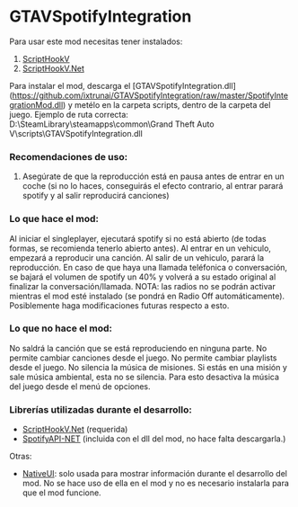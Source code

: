 # GTAVSpotifyIntegration

Para usar este mod necesitas tener instalados:
1. [ScriptHookV](https://es.gta5-mods.com/tools/script-hook-v)
2. [ScriptHookV.Net](https://es.gta5-mods.com/tools/scripthookv-net)

Para instalar el mod, descarga el [GTAVSpotifyIntegration.dll] (https://github.com/ixtrunai/GTAVSpotifyIntegration/raw/master/SpotifyIntegrationMod.dll) y metélo en la carpeta scripts, dentro de la carpeta del juego.
Ejemplo de ruta correcta: D:\SteamLibrary\steamapps\common\Grand Theft Auto V\scripts\GTAVSpotifyIntegration.dll

### Recomendaciones de uso:
1. Asegúrate de que la reproducción está en pausa antes de entrar en un coche (si no lo haces, conseguirás el efecto contrario, al entrar parará spotify y al salir reproducirá canciones)


### Lo que hace el mod:
Al iniciar el singleplayer, ejecutará spotify si no está abierto (de todas formas, se recomienda tenerlo abierto antes).
Al entrar en un vehiculo, empezará a reproducir una canción.
Al salir de un vehiculo, parará la reproducción.
En caso de que haya una llamada teléfonica o conversación, se bajará el volumen de spotify un 40% y volverá a su estado original al finalizar la conversación/llamada.
NOTA: las radios no se podrán activar mientras el mod esté instalado (se pondrá en Radio Off automáticamente). Posiblemente haga modificaciones futuras respecto a esto.

### Lo que no hace el mod:
No saldrá la canción que se está reproduciendo en ninguna parte.
No permite cambiar canciones desde el juego.
No permite cambiar playlists desde el juego.
No silencia la música de misiones. Si estás en una misión y sale música ambiental, esta no se silencia. Para esto desactiva la música del juego desde el menú de opciones.

### Librerías utilizadas durante el desarrollo:
* [ScriptHookV.Net](https://es.gta5-mods.com/tools/scripthookv-net)  (requerida)
* [SpotifyAPI-NET](https://github.com/JohnnyCrazy/SpotifyAPI-NET) (incluida con el dll del mod, no hace falta descargarla.)

Otras:
* [NativeUI](https://github.com/Guad/NativeUI/releases): solo usada para mostrar información durante el desarrollo del mod. No se hace uso de ella en el mod y no es necesario instalarla para que el mod funcione.


